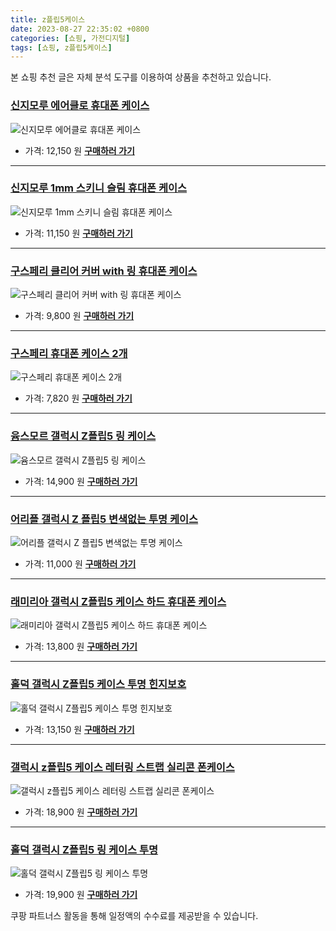 ```yaml
---
title: z플립5케이스
date: 2023-08-27 22:35:02 +0800
categories: [쇼핑, 가전디지털]
tags: [쇼핑, z플립5케이스]
---
```

본 쇼핑 추천 글은 자체 분석 도구를 이용하여 상품을 추천하고 있습니다.
### [신지모루 에어클로 휴대폰 케이스](https://link.coupang.com/re/AFFSDP?lptag=AF1030537&pageKey=44918501&itemId=19529818588&vendorItemId=86624432066&traceid=V0-153-e1a61d788933dad7&requestid=20230906223502383146061930&token=31850C%7CMIXED)
![신지모루 에어클로 휴대폰 케이스](https://ads-partners.coupang.com/image1/thMjomPtH7Vg6x5ztnKl2KO90LVSktCfnCv3eOB-0dhD6rq8CPqCxnhUXXfRzjGvySgf76nr0YcAbm_8LsKAcP9PQq_PbAn5Js0tNa_DNfzIJ0YzacQ0ZjFwoRIxWMbOJsD2UQnus-2sI3nZUmoQrjkWyu3xkn3B68Qoo6sz9WHDHHSMfoVRqpRuMnwjsflnFI5T4uZDdhs87_OM5pSh3DQPde4RtfLgn_gvGZwZeB8EUjnbZklzt2MQ7TZ3TRsYv09SI9yi5AHEIMbtN4h3YzMeln_3yv9EAN6caVQPTGI=)
- 가격: 12,150 원
[**구매하러 가기**](https://link.coupang.com/re/AFFSDP?lptag=AF1030537&pageKey=44918501&itemId=19529818588&vendorItemId=86624432066&traceid=V0-153-e1a61d788933dad7&requestid=20230906223502383146061930&token=31850C%7CMIXED)
---
### [신지모루 1mm 스키니 슬림 휴대폰 케이스](https://link.coupang.com/re/AFFSDP?lptag=AF1030537&pageKey=4784400484&itemId=15353210562&vendorItemId=82429401699&traceid=V0-153-cb813a2cbae1459a&requestid=20230906223502383146061930&token=31850C%7CMIXED)
![신지모루 1mm 스키니 슬림 휴대폰 케이스](https://ads-partners.coupang.com/image1/GSrUVRvJ4jPrM79VGX7VAZ4n2Fwe8U8GMI_wsxo0C8yI4bJOC3soG5L1vs_HOZTp_w9X-z08iKsfD7P6Ied1czlh68Pd33drm9sguIVKOfwAa8y5dwrVzhKi6ZJ8ILu_Lm5t-XGNG8ZxAyjHQQxINzywUXlVpAoA02ypZ40YiPTU2BydxR9bnMnJjNTnJPDyU6U4dp3qSvDHvGipOpL-P49H45kvgKDrKidlYtJKdUc9eeUqbBS58PogCJS0TKRwvVx7tZnkHJ1hsmpP4LFLtw==)
- 가격: 11,150 원
[**구매하러 가기**](https://link.coupang.com/re/AFFSDP?lptag=AF1030537&pageKey=4784400484&itemId=15353210562&vendorItemId=82429401699&traceid=V0-153-cb813a2cbae1459a&requestid=20230906223502383146061930&token=31850C%7CMIXED)
---
### [구스페리 클리어 커버 with 링 휴대폰 케이스](https://link.coupang.com/re/AFFSDP?lptag=AF1030537&pageKey=7470453305&itemId=19492086132&vendorItemId=86601785412&traceid=V0-153-6512b39f20971318&clickBeacon=%2BQp0vyhFxpsFSTYdXrXarn0nQJnBpVA0M8ytCyKRUQbqZLYaLfDg5eFS2lH1uan0lvs0OMsHUn83kdBzuTMJcrS1g1u%2BCU7a4jdq696hWHQ%2BCOLUnqNktl9KTfG4mOWNxAZgGux1Fbarn22pV4rD5DqwIB2dyk9mHzUd%2B8RDk%2F1KOUHx%2Ftgb9%2FiM%2BH9VsBH4z2DN14rNswAxRDv5gFOjfPelcF8hKWeVh%2Beo0H18NctQHsBsfL4lxC%2BuIlFbbvykSCuCaeBs3uGBGiodDZaBxjPRrkTe6us%2Bfp%2FkmhvyV1GhD7ibFR29bM47rz6FbkfPAYf8gZxMZhjDCr%2BR2eRT5ObUv%2BjCpSqshKdGfHCcod6JujAWHYHWqEvwIwA5i2skFb2sGkt4Y5fy91EgKLU6%2BEwHoIpB4M%2F9VVES2oAXaSP4inrE%2B0wy65EvmRFLemFcind8jjTxs1aZniybWuehZxKBpzcpgy28c8WIc2SSY0awXJ6I72lURIZNe%2BdlJgwC8zLjWd8VaJRNxdN7%2FGSCAXRSOfEDjQc5Z%2F1yiCYY2VOro4iT3VEAORA13EShFDt5oHQWz%2B5Qf6xaJ1tS8LnxL9XQFR1xa%2BXN1TRQnUDMAmmcRf2sA4dMetb7pZBY4%2B7uopEE5FMhYAKbV2S3So5wJEo1wSjKQQRcYfHXqmdKg2C9VmWgqhJHbQKZV9eGib%2BOgP1LsBsYle2EjRJYJsWT5OGjY9CqtXHgk4sjiXpzPkLzaHWAMmJUHcZpuC8d2dtE7SEhohNtFzC8tuGvbO3hAsGwlakS35R2UJLNh8QsGfEr7VTPsp%2B%2Fo0EjvfBnOKHkIYTK1Mg7%2FG1GiXixfztXJB1kUZ7ssVMM34TgA8aB8P%2BadEGGmSRAK2DuiNZTPwzY&requestid=20230906223502383146061930&token=31850C%7CMIXED)
![구스페리 클리어 커버 with 링 휴대폰 케이스](https://ads-partners.coupang.com/image1/hTTdNWts0L1ZPEr4ha4vHt01a0SRrMiATbVW9o-M5XLXOuQDSTFNGDp9zs_9oEbLtmnVsE64vz7OcfSJz6nnIvu7PbjZmR1YPw8h-zrbvgrY5sg8vm2KhX287pMcEpHNLsbEzbTn-cVBXjRgt_dEq3_kYgB1xSbpjKM5OumziEx1iRhCr60RoerttjkQTHfz19rmW82JOjuRfJEFnvjclaGLPQZqXp8LrbtuxHS3hGckC9viCxtRh31-QhDDI1HbiJOQjaeWl7bxR-9bYw==)
- 가격: 9,800 원
[**구매하러 가기**](https://link.coupang.com/re/AFFSDP?lptag=AF1030537&pageKey=7470453305&itemId=19492086132&vendorItemId=86601785412&traceid=V0-153-6512b39f20971318&clickBeacon=%2BQp0vyhFxpsFSTYdXrXarn0nQJnBpVA0M8ytCyKRUQbqZLYaLfDg5eFS2lH1uan0lvs0OMsHUn83kdBzuTMJcrS1g1u%2BCU7a4jdq696hWHQ%2BCOLUnqNktl9KTfG4mOWNxAZgGux1Fbarn22pV4rD5DqwIB2dyk9mHzUd%2B8RDk%2F1KOUHx%2Ftgb9%2FiM%2BH9VsBH4z2DN14rNswAxRDv5gFOjfPelcF8hKWeVh%2Beo0H18NctQHsBsfL4lxC%2BuIlFbbvykSCuCaeBs3uGBGiodDZaBxjPRrkTe6us%2Bfp%2FkmhvyV1GhD7ibFR29bM47rz6FbkfPAYf8gZxMZhjDCr%2BR2eRT5ObUv%2BjCpSqshKdGfHCcod6JujAWHYHWqEvwIwA5i2skFb2sGkt4Y5fy91EgKLU6%2BEwHoIpB4M%2F9VVES2oAXaSP4inrE%2B0wy65EvmRFLemFcind8jjTxs1aZniybWuehZxKBpzcpgy28c8WIc2SSY0awXJ6I72lURIZNe%2BdlJgwC8zLjWd8VaJRNxdN7%2FGSCAXRSOfEDjQc5Z%2F1yiCYY2VOro4iT3VEAORA13EShFDt5oHQWz%2B5Qf6xaJ1tS8LnxL9XQFR1xa%2BXN1TRQnUDMAmmcRf2sA4dMetb7pZBY4%2B7uopEE5FMhYAKbV2S3So5wJEo1wSjKQQRcYfHXqmdKg2C9VmWgqhJHbQKZV9eGib%2BOgP1LsBsYle2EjRJYJsWT5OGjY9CqtXHgk4sjiXpzPkLzaHWAMmJUHcZpuC8d2dtE7SEhohNtFzC8tuGvbO3hAsGwlakS35R2UJLNh8QsGfEr7VTPsp%2B%2Fo0EjvfBnOKHkIYTK1Mg7%2FG1GiXixfztXJB1kUZ7ssVMM34TgA8aB8P%2BadEGGmSRAK2DuiNZTPwzY&requestid=20230906223502383146061930&token=31850C%7CMIXED)
---
### [구스페리 휴대폰 케이스 2개](https://link.coupang.com/re/AFFSDP?lptag=AF1030537&pageKey=5954549236&itemId=19492086203&vendorItemId=86601785500&traceid=V0-153-e0283400ccee3ed7&clickBeacon=%2BQp0vyhFxpsFSTYdXrXarn0nQJnBpVA0M8ytCyKRUQbqZLYaLfDg5eFS2lH1uan0lvs0OMsHUn83kdBzuTMJcrS1g1u%2BCU7a4jdq696hWHSTYECQky%2FoZYmQsmw6nSPmxAZgGux1Fbarn22pV4rD5Gklmhs6zj2mn0m0oNuFbNwDIusLqf1IjTbrJqtQFzVvz2DN14rNswAxRDv5gFOjfPelcF8hKWeVh%2Beo0H18NctQHsBsfL4lxC%2BuIlFbbvykSCuCaeBs3uGBGiodDZaBxkDIhSBm%2BYa%2BGoosQAVWm5HoUPJ6bXTWUWy83AFEz0vteqPvoRW0XuGWYnTK9NFC0KIzoEtis4%2FKapCWGhG2Nznf7JLShZlfrA93yXaC2CGVw8k9KMzHkhLpnB9Kya%2FmaWFIeHZeLXG0FEh8bv51qFXNGF8Kp8mns72RtdH6RI%2Fu6wjBegSIJG3eb0RX5zbJdSFJIHsC%2BxTikdkJBrLkoghwqyQq6omNOZWOn%2FXeRGaKPJzCSnzp9Qhx6V9zqTCxqjldW2n33Z%2BoCC7VKgF3HnkmpiQlVW7Qqpz%2FMMnRP5o5D5V6cvahD0DCtjdHXPctOhik8XG7KtnpedTaJ0GXOnFk9UEWq61g5DKYSIVu0k3%2BLidtLI5R8bbliEkvpgvU0Zd%2FB%2Bc4n3TXtAUscEOO20iv08YmtZTZgmU7rFv00D1nRd2WpEOvj6QQaekKbElAy6DFHgXhEUBO5VWC1H5ZlhGSkt53VAGkE%2FYvn4FAKpRr25vI5DYLmRRPOMiT2cK86B6DSP%2FQR3TtvfQjjqNUousdcZw5OyoQN6vXsfWm%2B0y3HNh2YBxIQcYbsK71100hQK2ilFOAGrl%2F07sW1m0sfyMhlMLyWkmZtYwdeFmCFQ%2Fo&requestid=20230906223502383146061930&token=31850C%7CMIXED)
![구스페리 휴대폰 케이스 2개](https://ads-partners.coupang.com/image1/sNq9uuUCu2C-NHPLsPVi52iueSEM_DfncJNOErmVStIQHVrYCsLPaXgOjXo8rQhKJwWbJzLHlyUMCji7BpGjoy1WXIEa8sX_f3OHPOyRTFf7YJgX1gXCKL6pl5wSLq0OCmZXugV8Pem99GTcG7UnlDX4QQf2Wh-uL-GVXkNTethq1NWPzz7N2t00S03Hwrdih1AFEL9xA4n8_dIhdoNr5qO2691ExQf_Axp_pqiZ76npc0pieYWP6PyxczZ90J31zW4Fafbw7b-MJpFoWA==)
- 가격: 7,820 원
[**구매하러 가기**](https://link.coupang.com/re/AFFSDP?lptag=AF1030537&pageKey=5954549236&itemId=19492086203&vendorItemId=86601785500&traceid=V0-153-e0283400ccee3ed7&clickBeacon=%2BQp0vyhFxpsFSTYdXrXarn0nQJnBpVA0M8ytCyKRUQbqZLYaLfDg5eFS2lH1uan0lvs0OMsHUn83kdBzuTMJcrS1g1u%2BCU7a4jdq696hWHSTYECQky%2FoZYmQsmw6nSPmxAZgGux1Fbarn22pV4rD5Gklmhs6zj2mn0m0oNuFbNwDIusLqf1IjTbrJqtQFzVvz2DN14rNswAxRDv5gFOjfPelcF8hKWeVh%2Beo0H18NctQHsBsfL4lxC%2BuIlFbbvykSCuCaeBs3uGBGiodDZaBxkDIhSBm%2BYa%2BGoosQAVWm5HoUPJ6bXTWUWy83AFEz0vteqPvoRW0XuGWYnTK9NFC0KIzoEtis4%2FKapCWGhG2Nznf7JLShZlfrA93yXaC2CGVw8k9KMzHkhLpnB9Kya%2FmaWFIeHZeLXG0FEh8bv51qFXNGF8Kp8mns72RtdH6RI%2Fu6wjBegSIJG3eb0RX5zbJdSFJIHsC%2BxTikdkJBrLkoghwqyQq6omNOZWOn%2FXeRGaKPJzCSnzp9Qhx6V9zqTCxqjldW2n33Z%2BoCC7VKgF3HnkmpiQlVW7Qqpz%2FMMnRP5o5D5V6cvahD0DCtjdHXPctOhik8XG7KtnpedTaJ0GXOnFk9UEWq61g5DKYSIVu0k3%2BLidtLI5R8bbliEkvpgvU0Zd%2FB%2Bc4n3TXtAUscEOO20iv08YmtZTZgmU7rFv00D1nRd2WpEOvj6QQaekKbElAy6DFHgXhEUBO5VWC1H5ZlhGSkt53VAGkE%2FYvn4FAKpRr25vI5DYLmRRPOMiT2cK86B6DSP%2FQR3TtvfQjjqNUousdcZw5OyoQN6vXsfWm%2B0y3HNh2YBxIQcYbsK71100hQK2ilFOAGrl%2F07sW1m0sfyMhlMLyWkmZtYwdeFmCFQ%2Fo&requestid=20230906223502383146061930&token=31850C%7CMIXED)
---
### [윰스모르 갤럭시 Z플립5 링 케이스](https://link.coupang.com/re/AFFSDP?lptag=AF1030537&pageKey=7552268031&itemId=19878314704&vendorItemId=86978903664&traceid=V0-153-fae982d41cbecf13&requestid=20230906223502383146061930&token=31850C%7CMIXED)
![윰스모르 갤럭시 Z플립5 링 케이스](https://ads-partners.coupang.com/image1/C6QehmqhopSJ5VQbC3O24DiZiy-KbhO0R3dHu9XMRe6-7yNU2L72LJCw8tyk5vlh68GSAjvoULlouzHBToX_yiAu7VMNwMW_p1ynYaWU2zqKcb-6qftflnzU2bp0iVF8MUnLMFGNISrGU1N2wHXs7DTCdRq6T_CbFoW-ii22ffkCDaLv2-hysXHjWgr7nwU0wVZw43CB3HYeVZfsYS5lhqXQVgduqmkBNALRZUY7I6EYJwbvmjL7_TPv8oJo7lDhAkfUpDNmdZXVzsiI_e-cDQymoCJVThALynRU4mFAZALl)
- 가격: 14,900 원
[**구매하러 가기**](https://link.coupang.com/re/AFFSDP?lptag=AF1030537&pageKey=7552268031&itemId=19878314704&vendorItemId=86978903664&traceid=V0-153-fae982d41cbecf13&requestid=20230906223502383146061930&token=31850C%7CMIXED)
---
### [어리플 갤럭시 Z 플립5 변색없는 투명 케이스](https://link.coupang.com/re/AFFSDP?lptag=AF1030537&pageKey=7516865890&itemId=19707351989&vendorItemId=86811906330&traceid=V0-153-1631316e02735470&clickBeacon=%2BQp0vyhFxpsFSTYdXrXarn0nQJnBpVA0M8ytCyKRUQbqZLYaLfDg5eFS2lH1uan0lvs0OMsHUn83kdBzuTMJcrS1g1u%2BCU7a4jdq696hWHR9Lg1E7CF18NQroVssXJbzxAZgGux1Fbarn22pV4rD5GDC%2Bm8AhZqurMaTmGDY7XuIX9ryhB8NpuGXlS0jErEZz2DN14rNswAxRDv5gFOjfPelcF8hKWeVh%2Beo0H18NctQHsBsfL4lxC%2BuIlFbbvykfKp%2FVn6DXI7%2BeTkXQpTELjVvCK7aNZmGwZQTbNBn6waW5B5L9bOrzpkZvOm%2BVErn1rPFeN4w%2FriWgTZ%2Fv06SUfv5CzVavJ7%2FlMvpWRWw%2BsfnRhQKSLlJDPzoFB5%2BY7XNw8k9KMzHkhLpnB9Kya%2FmaWFIeHZeLXG0FEh8bv51qFX6bGzjX8A6XEzAigycMAVJ4aBpF7DD%2FItL%2BWWClJuswYlku2mXhlKx%2FFPwRsZShMpwqyQq6omNOZWOn%2FXeRGaKPJzCSnzp9Qhx6V9zqTCxqjldW2n33Z%2BoCC7VKgF3HnkmpiQlVW7Qqpz%2FMMnRP5o5D5V6cvahD0DCtjdHXPctOhik8XG7KtnpedTaJ0GXOnFk9UEWq61g5DKYSIVu0k3%2BLidtLI5R8bbliEkvpgvU0Zd%2FB%2Bc4n3TXtAUscEOO20iv08YmtZTZgmU7rFv00D1nRd2WpEOvj6QQaekKbElAy6DFHgXhEUBO5VWC1H5ZlhGSkt53VAGkE%2FYvn4FAKpRr25vI5DYLmRRPOMiT2cK86B6DSP%2FQR3TtvfQjjqNUousdcZw5OyoQN6vXsfWm%2B0y3HNh2YBxIQcYbsK71100hQK2ilFOAGrl%2F07sW1m0sfyMhlMLyWkmZtYwdeFmCFQ%2Fo&requestid=20230906223502383146061930&token=31850C%7CMIXED)
![어리플 갤럭시 Z 플립5 변색없는 투명 케이스](https://ads-partners.coupang.com/image1/wxq4GEaRDLiaJlymwyhM4uAzKkNQDkZIwa7qHTYDcWQINC8w6e2lXKdVO8hSA_QUSqGSsSFb2vyyqt03laODr4bF749De0z7h2fLJvkRYBMWwvx877u0iunr18FUMvj_K0J5_A38-FX-s4L0_K79Jz0P2ManPfiieLnpgoO40G39Rss33RA7VbXd-LkgWF1APYfa1bptS91tEG9t2glAi_JeNi-UoQ66MxgxTkHqEeRA0RJVfrq2-U9fh8nKgEP5C9slN3KZ0sW7WdLIZFZtUQeG9rDRnZalYcAvrvwTLVy7TaDoquM=)
- 가격: 11,000 원
[**구매하러 가기**](https://link.coupang.com/re/AFFSDP?lptag=AF1030537&pageKey=7516865890&itemId=19707351989&vendorItemId=86811906330&traceid=V0-153-1631316e02735470&clickBeacon=%2BQp0vyhFxpsFSTYdXrXarn0nQJnBpVA0M8ytCyKRUQbqZLYaLfDg5eFS2lH1uan0lvs0OMsHUn83kdBzuTMJcrS1g1u%2BCU7a4jdq696hWHR9Lg1E7CF18NQroVssXJbzxAZgGux1Fbarn22pV4rD5GDC%2Bm8AhZqurMaTmGDY7XuIX9ryhB8NpuGXlS0jErEZz2DN14rNswAxRDv5gFOjfPelcF8hKWeVh%2Beo0H18NctQHsBsfL4lxC%2BuIlFbbvykfKp%2FVn6DXI7%2BeTkXQpTELjVvCK7aNZmGwZQTbNBn6waW5B5L9bOrzpkZvOm%2BVErn1rPFeN4w%2FriWgTZ%2Fv06SUfv5CzVavJ7%2FlMvpWRWw%2BsfnRhQKSLlJDPzoFB5%2BY7XNw8k9KMzHkhLpnB9Kya%2FmaWFIeHZeLXG0FEh8bv51qFX6bGzjX8A6XEzAigycMAVJ4aBpF7DD%2FItL%2BWWClJuswYlku2mXhlKx%2FFPwRsZShMpwqyQq6omNOZWOn%2FXeRGaKPJzCSnzp9Qhx6V9zqTCxqjldW2n33Z%2BoCC7VKgF3HnkmpiQlVW7Qqpz%2FMMnRP5o5D5V6cvahD0DCtjdHXPctOhik8XG7KtnpedTaJ0GXOnFk9UEWq61g5DKYSIVu0k3%2BLidtLI5R8bbliEkvpgvU0Zd%2FB%2Bc4n3TXtAUscEOO20iv08YmtZTZgmU7rFv00D1nRd2WpEOvj6QQaekKbElAy6DFHgXhEUBO5VWC1H5ZlhGSkt53VAGkE%2FYvn4FAKpRr25vI5DYLmRRPOMiT2cK86B6DSP%2FQR3TtvfQjjqNUousdcZw5OyoQN6vXsfWm%2B0y3HNh2YBxIQcYbsK71100hQK2ilFOAGrl%2F07sW1m0sfyMhlMLyWkmZtYwdeFmCFQ%2Fo&requestid=20230906223502383146061930&token=31850C%7CMIXED)
---
### [래미리아 갤럭시 Z플립5 케이스 하드 휴대폰 케이스](https://link.coupang.com/re/AFFSDP?lptag=AF1030537&pageKey=7467943954&itemId=19480331372&vendorItemId=86590414935&traceid=V0-153-2b0a80376bdffcf4&requestid=20230906223502383146061930&token=31850C%7CMIXED)
![래미리아 갤럭시 Z플립5 케이스 하드 휴대폰 케이스](https://ads-partners.coupang.com/image1/dJWl37ktyyxUCun0dAJeflckn31lPILm1cZWjgtRiULcE3YvBR_D1DmqkHtEdvhYLWJvrlDAK-9T6_r2jCO2RmiTc2z1zYRsrXQDobTalwdoeiJFIWCUNEW3hZIh-UIr86x_rfVVmvcBWEFyv6hvPRoGMM7lxXK3TM-d5hdnS3rQNGVFEdk1nxlf2CdP4HjMWu5R8ANlF9UxmanuhslpLVGbvxVGKAyvMZg7mrOXDa8kBgB-JFIF3pycGdxndTV7KivjaDpBlZios-FnFlp4oPGfZDUYNGAsySJ-a2fAlnQ=)
- 가격: 13,800 원
[**구매하러 가기**](https://link.coupang.com/re/AFFSDP?lptag=AF1030537&pageKey=7467943954&itemId=19480331372&vendorItemId=86590414935&traceid=V0-153-2b0a80376bdffcf4&requestid=20230906223502383146061930&token=31850C%7CMIXED)
---
### [홀덕 갤럭시 Z플립5 케이스 투명 힌지보호](https://link.coupang.com/re/AFFSDP?lptag=AF1030537&pageKey=7488160447&itemId=19575445004&vendorItemId=86683123680&traceid=V0-153-0753c61be02dc59c&clickBeacon=%2BQp0vyhFxpsFSTYdXrXarn0nQJnBpVA0M8ytCyKRUQbqZLYaLfDg5eFS2lH1uan0lvs0OMsHUn83kdBzuTMJcrS1g1u%2BCU7a4jdq696hWHRgkuipvHxvH0fUrX1Kinw4xAZgGux1Fbarn22pV4rD5Oo0cs7QFbEiud9sr37xMOglMrmQqwrvgsWo%2Fcbc22Olz2DN14rNswAxRDv5gFOjfPelcF8hKWeVh%2Beo0H18NctQHsBsfL4lxC%2BuIlFbbvykRvjAgicDQsSfApyVb5h0q%2FxjNr7vf1tiwdqT58cGi8n12nrBgHvQA8y7KsmfUQvzdaT6FS32Z0HdQ%2FPQgFTrMOv0pI5bnvf2gGDx18D6H0Q525wTf%2B5hgHVRpFTDJGaNw8k9KMzHkhLpnB9Kya%2FmaWFIeHZeLXG0FEh8bv51qFVJtog2CC43gSy%2FCqzgmmK7jhBGww%2BlRwNmKUME9wz7WVX6NuBCyf3Gp44EVvZ17FZwqyQq6omNOZWOn%2FXeRGaKPJzCSnzp9Qhx6V9zqTCxqjldW2n33Z%2BoCC7VKgF3HnkmpiQlVW7Qqpz%2FMMnRP5o5D5V6cvahD0DCtjdHXPctOhik8XG7KtnpedTaJ0GXOnFk9UEWq61g5DKYSIVu0k3%2BLidtLI5R8bbliEkvpgvU0Zd%2FB%2Bc4n3TXtAUscEOO20iv08YmtZTZgmU7rFv00D1nRd2WpEOvj6QQaekKbElAy6DFHgXhEUBO5VWC1H5ZlhGSkt53VAGkE%2FYvn4FAKpRr25vI5DYLmRRPOMiT2cK86B6DSP%2FQR3TtvfQjjqNUousdcZw5OyoQN6vXsfWm%2B0y3HNh2YBxIQcYbsK71100hQK2ilFOAGrl%2F07sW1m0sfyMhlMLyWkmZtYwdeFmCFQ%2Fo&requestid=20230906223502383146061930&token=31850C%7CMIXED)
![홀덕 갤럭시 Z플립5 케이스 투명 힌지보호](https://ads-partners.coupang.com/image1/mRJpYOktf1wvYspcmWY8t6n9AmuFiOPhnkRQziacJfzHspP5CFHQjQGOLn9KBiBeL7G0pYL3prQg_VjjaAAYQjzp0wBk6rNrxpwgihPWTVVoUIPh0CNgp6Y6vBl0iUCxxjTUJqNjuBg5_bwkkKYFsDcb6z7Ef6YIGNrUQUH0xpn1KDligChAwuePhzvd7GjMZHezXGK_5SRQC1c686-EImme0n1zCKkUKotgH4pKmtUo8VLd0Xgv5aCemqOcGkg-NBQKL5u0Pxa_Em8GMYegoetI0bAH_gDB25FTpDbH8lDthzY8O6s=)
- 가격: 13,150 원
[**구매하러 가기**](https://link.coupang.com/re/AFFSDP?lptag=AF1030537&pageKey=7488160447&itemId=19575445004&vendorItemId=86683123680&traceid=V0-153-0753c61be02dc59c&clickBeacon=%2BQp0vyhFxpsFSTYdXrXarn0nQJnBpVA0M8ytCyKRUQbqZLYaLfDg5eFS2lH1uan0lvs0OMsHUn83kdBzuTMJcrS1g1u%2BCU7a4jdq696hWHRgkuipvHxvH0fUrX1Kinw4xAZgGux1Fbarn22pV4rD5Oo0cs7QFbEiud9sr37xMOglMrmQqwrvgsWo%2Fcbc22Olz2DN14rNswAxRDv5gFOjfPelcF8hKWeVh%2Beo0H18NctQHsBsfL4lxC%2BuIlFbbvykRvjAgicDQsSfApyVb5h0q%2FxjNr7vf1tiwdqT58cGi8n12nrBgHvQA8y7KsmfUQvzdaT6FS32Z0HdQ%2FPQgFTrMOv0pI5bnvf2gGDx18D6H0Q525wTf%2B5hgHVRpFTDJGaNw8k9KMzHkhLpnB9Kya%2FmaWFIeHZeLXG0FEh8bv51qFVJtog2CC43gSy%2FCqzgmmK7jhBGww%2BlRwNmKUME9wz7WVX6NuBCyf3Gp44EVvZ17FZwqyQq6omNOZWOn%2FXeRGaKPJzCSnzp9Qhx6V9zqTCxqjldW2n33Z%2BoCC7VKgF3HnkmpiQlVW7Qqpz%2FMMnRP5o5D5V6cvahD0DCtjdHXPctOhik8XG7KtnpedTaJ0GXOnFk9UEWq61g5DKYSIVu0k3%2BLidtLI5R8bbliEkvpgvU0Zd%2FB%2Bc4n3TXtAUscEOO20iv08YmtZTZgmU7rFv00D1nRd2WpEOvj6QQaekKbElAy6DFHgXhEUBO5VWC1H5ZlhGSkt53VAGkE%2FYvn4FAKpRr25vI5DYLmRRPOMiT2cK86B6DSP%2FQR3TtvfQjjqNUousdcZw5OyoQN6vXsfWm%2B0y3HNh2YBxIQcYbsK71100hQK2ilFOAGrl%2F07sW1m0sfyMhlMLyWkmZtYwdeFmCFQ%2Fo&requestid=20230906223502383146061930&token=31850C%7CMIXED)
---
### [갤럭시 z플립5 케이스 레터링 스트랩 실리콘 폰케이스](https://link.coupang.com/re/AFFSDP?lptag=AF1030537&pageKey=7534935326&itemId=19793623008&vendorItemId=86983634577&traceid=V0-153-85aa60bcfc94f62b&requestid=20230906223502383146061930&token=31850C%7CMIXED)
![갤럭시 z플립5 케이스 레터링 스트랩 실리콘 폰케이스](https://ads-partners.coupang.com/image1/IxY58eIGtQKvQsE1IzV30Js-O590tpSNkhBPRPnQf13LSRXTtg7y85uxmtLv1Il2ROxf58_Y5o0Wc4WNLs51m13cTTKSHVTBIvlrhFVmJXGo7nD7hBr6bVWcf7GoFA9qL7KqKmrttWI-Ln3Izv3iuQChyzEnsg1ATOnV90Rbt9dvpdHVjMgr1-HVJVaOCXyOTHvuMPgCJhI8ARVl4IE6gax7h5uDs2jZu3R_HaNWb04vGZhLB5VLUhWMh_G7cfpKBKn0kQTpRxBls4JYsI6J9dGgeLeTUAAVUyJGWZfsfw==)
- 가격: 18,900 원
[**구매하러 가기**](https://link.coupang.com/re/AFFSDP?lptag=AF1030537&pageKey=7534935326&itemId=19793623008&vendorItemId=86983634577&traceid=V0-153-85aa60bcfc94f62b&requestid=20230906223502383146061930&token=31850C%7CMIXED)
---
### [홀덕 갤럭시 Z플립5 링 케이스 투명](https://link.coupang.com/re/AFFSDP?lptag=AF1030537&pageKey=7489036785&itemId=19579173716&vendorItemId=86686742909&traceid=V0-153-6c215ce94080a52f&clickBeacon=%2BQp0vyhFxpsFSTYdXrXarn0nQJnBpVA0M8ytCyKRUQbqZLYaLfDg5eFS2lH1uan0lvs0OMsHUn83kdBzuTMJcrS1g1u%2BCU7a4jdq696hWHRMv5ULUMbEnStTM2fTPtJtxAZgGux1Fbarn22pV4rD5L%2B38xb89GAsgyHOWj%2Fb9qaOq%2BJeSIsq7e9NO0BCKmuJz2DN14rNswAxRDv5gFOjfPelcF8hKWeVh%2Beo0H18NctQHsBsfL4lxC%2BuIlFbbvyki8rNVfpWjvRq7pBKQ73NiA2Hr5KUgPjetoozZpTzVvz9cZteEY%2FN3yNGKScOj%2FokqTZtwogp31j48Q1yhH9P6Po%2Fcdrzq0oLm8v%2BJ8HBdX21IAVx7MooPzk5mBJahbzyw8k9KMzHkhLpnB9Kya%2FmaWFIeHZeLXG0FEh8bv51qFXFHg2qRWZg2YDl4soe8A8gByeeRIWKGRV33G%2BWy1kHtW6mZsfJSSklMXPnhXoPDhZwqyQq6omNOZWOn%2FXeRGaKPJzCSnzp9Qhx6V9zqTCxqjldW2n33Z%2BoCC7VKgF3HnkmpiQlVW7Qqpz%2FMMnRP5o5D5V6cvahD0DCtjdHXPctOhik8XG7KtnpedTaJ0GXOnFk9UEWq61g5DKYSIVu0k3%2BLidtLI5R8bbliEkvpgvU0Zd%2FB%2Bc4n3TXtAUscEOO20iv08YmtZTZgmU7rFv00D1nRd2WpEOvj6QQaekKbElAy6DFHgXhEUBO5VWC1H5ZlhGSkt53VAGkE%2FYvn4FAKpRr25vI5DYLmRRPOMiT2cK86B6DSP%2FQR3TtvfQjjqNUousdcZw5OyoQN6vXsfWm%2B0y3HNh2YBxIQcYbsK71100hQK2ilFOAGrl%2F07sW1m0sfyMhlMLyWkmZtYwdeFmCFQ%2Fo&requestid=20230906223502383146061930&token=31850C%7CMIXED)
![홀덕 갤럭시 Z플립5 링 케이스 투명](https://ads-partners.coupang.com/image1/RFOBH7eDK0enSSUnRMcH9hFfUU24XdPMMqNl5D8fzj8qxKBIWfjxXdfRiFOsTLFCPUs6ef2_Nbk5K9lfRretvpHfQ0Q53HnQLTlqkHAkE2BL8ISZp9yy6xw67E5KmLAPNUW9s1JGzfxORoJNLKpshDm3CY9LqDn1k99QNxQDifW5cZEVt-kLP8S-kb9HbkAYspWrgbpFPQPV0VNbNcsNMwCibGnCSbc43riMKoyu-dIonHnBSnB49HqiNg18lGC2jNtGlAuYtWWCVGJ2cikwfzFcleHpQ9XUngYpo_SLDtTA2Zhe2Q==)
- 가격: 19,900 원
[**구매하러 가기**](https://link.coupang.com/re/AFFSDP?lptag=AF1030537&pageKey=7489036785&itemId=19579173716&vendorItemId=86686742909&traceid=V0-153-6c215ce94080a52f&clickBeacon=%2BQp0vyhFxpsFSTYdXrXarn0nQJnBpVA0M8ytCyKRUQbqZLYaLfDg5eFS2lH1uan0lvs0OMsHUn83kdBzuTMJcrS1g1u%2BCU7a4jdq696hWHRMv5ULUMbEnStTM2fTPtJtxAZgGux1Fbarn22pV4rD5L%2B38xb89GAsgyHOWj%2Fb9qaOq%2BJeSIsq7e9NO0BCKmuJz2DN14rNswAxRDv5gFOjfPelcF8hKWeVh%2Beo0H18NctQHsBsfL4lxC%2BuIlFbbvyki8rNVfpWjvRq7pBKQ73NiA2Hr5KUgPjetoozZpTzVvz9cZteEY%2FN3yNGKScOj%2FokqTZtwogp31j48Q1yhH9P6Po%2Fcdrzq0oLm8v%2BJ8HBdX21IAVx7MooPzk5mBJahbzyw8k9KMzHkhLpnB9Kya%2FmaWFIeHZeLXG0FEh8bv51qFXFHg2qRWZg2YDl4soe8A8gByeeRIWKGRV33G%2BWy1kHtW6mZsfJSSklMXPnhXoPDhZwqyQq6omNOZWOn%2FXeRGaKPJzCSnzp9Qhx6V9zqTCxqjldW2n33Z%2BoCC7VKgF3HnkmpiQlVW7Qqpz%2FMMnRP5o5D5V6cvahD0DCtjdHXPctOhik8XG7KtnpedTaJ0GXOnFk9UEWq61g5DKYSIVu0k3%2BLidtLI5R8bbliEkvpgvU0Zd%2FB%2Bc4n3TXtAUscEOO20iv08YmtZTZgmU7rFv00D1nRd2WpEOvj6QQaekKbElAy6DFHgXhEUBO5VWC1H5ZlhGSkt53VAGkE%2FYvn4FAKpRr25vI5DYLmRRPOMiT2cK86B6DSP%2FQR3TtvfQjjqNUousdcZw5OyoQN6vXsfWm%2B0y3HNh2YBxIQcYbsK71100hQK2ilFOAGrl%2F07sW1m0sfyMhlMLyWkmZtYwdeFmCFQ%2Fo&requestid=20230906223502383146061930&token=31850C%7CMIXED)


쿠팡 파트너스 활동을 통해 일정액의 수수료를 제공받을 수 있습니다.

